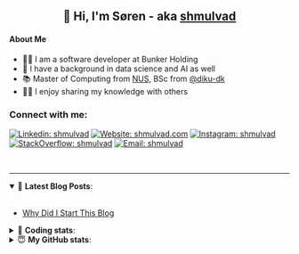 <h2 align="center">
	👋 Hi, I'm Søren - aka <a href="https://shmulvad.com">shmulvad</a>
</h2>

#### About Me
- 👨‍💻 I am a software developer at Bunker Holding
- 🤖 I have a background in data science and AI as well
- 📚 Master of Computing from [NUS], BSc from [@diku-dk]
- 👨‍🏫 I enjoy sharing my knowledge with others

### Connect with me:

[![Linkedin: shmulvad](https://img.shields.io/badge/shmulvad-blue?style=flat&logo=Linkedin&logoColor=white)][linkedin]
[![Website: shmulvad.com](https://img.shields.io/badge/shmulvad.com-47CCCC?&style=flat&logo=Google-Chrome&logoColor=white)][website]
[![Instagram: shmulvad](https://img.shields.io/badge/-@shmulvad-purple?style=flat&logo=Instagram&logoColor=white)][instagram]
[![StackOverflow: shmulvad](https://img.shields.io/badge/shmulvad-FE7A16?style=flat&logo=stack-overflow&logoColor=white)][stackOverflow]
[![Email: shmulvad](https://img.shields.io/badge/shmulvad-D14836?style=flat&logo=gmail&logoColor=white)][mail]

<br />

---

<details open>
 <summary>📕 <b>Latest Blog Posts</b>: </summary>

<br>

<!-- BLOG-POST-LIST:START -->
- [Why Did I Start This Blog](https://shmulvad.com/blog/why-did-start-this-blog)
<!-- BLOG-POST-LIST:END -->

</details>

<!-- --- -->

<details>
 <summary>🤖 <b>Coding stats</b>: </summary>

<br>

NOTE: Doesn't track coding at work.

<!--START_SECTION:waka-->
![Code Time](http://img.shields.io/badge/Code%20Time-3%2C057%20hrs%2050%20mins-blue)

**I'm an Early 🐤** 

```text
🌞 Morning                2017 commits        ███████░░░░░░░░░░░░░░░░░░   26.63 % 
🌆 Daytime                3074 commits        ██████████░░░░░░░░░░░░░░░   40.59 % 
🌃 Evening                1743 commits        ██████░░░░░░░░░░░░░░░░░░░   23.02 % 
🌙 Night                  739 commits         ██░░░░░░░░░░░░░░░░░░░░░░░   09.76 % 
```


📊 **This Week I Spent My Time On** 

```text
💬 Programming Languages: 
Python                   8 hrs 53 mins       ███████████████░░░░░░░░░░   59.53 % 
TypeScript               2 hrs 55 mins       █████░░░░░░░░░░░░░░░░░░░░   19.63 % 
Other                    2 hrs 19 mins       ████░░░░░░░░░░░░░░░░░░░░░   15.56 % 
HTML                     13 mins             ░░░░░░░░░░░░░░░░░░░░░░░░░   01.55 % 
Text                     13 mins             ░░░░░░░░░░░░░░░░░░░░░░░░░   01.54 % 

🔥 Editors: 
VS Code                  12 hrs 23 mins      █████████████████████░░░░   82.96 % 
Zsh                      2 hrs 19 mins       ████░░░░░░░░░░░░░░░░░░░░░   15.56 % 
Sublime Text             13 mins             ░░░░░░░░░░░░░░░░░░░░░░░░░   01.48 % 

🐱‍💻 Projects: 
km24-core                14 hrs 40 mins      █████████████████████████   98.27 % 
Unknown Project          13 mins             ░░░░░░░░░░░░░░░░░░░░░░░░░   01.48 % 
company-scrapers         2 mins              ░░░░░░░░░░░░░░░░░░░░░░░░░   00.24 % 
```


 Last Updated on 18/02/2025 18:51:00 UTC
<!--END_SECTION:waka-->

</details>

<!-- --- -->

<details>
 <summary>😇 <b>My GitHub stats</b>: </summary>

<br>

<img align="left" alt="shmulvad's Github Stats" src="https://github-readme-stats.vercel.app/api?username=shmulvad&show_icons=true&hide_border=true" />

</details>



[website]: https://shmulvad.com
[linkedin]: https://linkedin.com/in/shmulvad
[instagram]: https://instagram.com/shmulvad
[stackOverflow]: https://stackoverflow.com/users/9248793/shmulvad
[mail]: mailto:shmulvad@gmail.com
[@diku-dk]: https://github.com/diku-dk
[github]: https://github.com/shmulvad
[NUS]: https://www.nus.edu.sg
